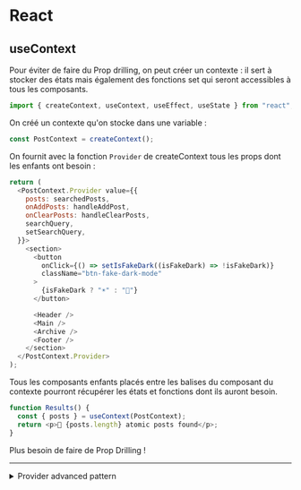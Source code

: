 # React

## useContext

Pour éviter de faire du Prop drilling, on peut créer un contexte : il sert à stocker des états mais également des fonctions set qui seront accessibles à tous les composants. 

```js
import { createContext, useContext, useEffect, useState } from "react";
```

On créé un contexte qu'on stocke dans une variable :
```js
const PostContext = createContext();
```

On fournit avec la fonction `Provider` de createContext tous les props dont les enfants ont besoin :

```js
return (
  <PostContext.Provider value={{
    posts: searchedPosts,
    onAddPosts: handleAddPost,
    onClearPosts: handleClearPosts,
    searchQuery,
    setSearchQuery,
  }}>
    <section>
      <button
        onClick={() => setIsFakeDark((isFakeDark) => !isFakeDark)}
        className="btn-fake-dark-mode"
      >
        {isFakeDark ? "☀️" : "🌙"}
      </button>

      <Header />
      <Main />
      <Archive />
      <Footer />
    </section>
  </PostContext.Provider>
);
```

Tous les composants enfants placés entre les balises du composant du contexte pourront récupérer les états et fonctions dont ils auront besoin.
```js
function Results() {
  const { posts } = useContext(PostContext);
  return <p>🚀 {posts.length} atomic posts found</p>;
}
```
Plus besoin de faire de Prop Drilling !

---
<details>
<summary>Provider advanced pattern</summary>
<br/>

Pour aller plus loin, on va détacher toute la logique lié à un contexte dans un nouveau fichier :
```js
const PostContext = createContext();

function PostProvider({ children }) {

  [ ... ]

  return (
    <PostContext.Provider value={{
      posts: searchedPosts,
      onAddPosts: handleAddPost,
      onClearPosts: handleClearPosts,
      searchQuery,
      setSearchQuery,
    }}>
      {children}
    </PostContext.Provider>
  )
}

function usePosts() {
  const context = useContext(PostContext);
  if (context === undefined) throw new Error("PostContext was used outside of the PostProvider")
  return context;
}

export { PostProvider, usePosts }
```
PostProvider est le composant qui va retourner le contexte (tous les props) pour que tous les enfants puissent les utiliser.

Puis pour éviter de devoir taper `useContext(<contexte>)`, on créé une nouvelle fonction qui s'occupera de faire appel à lui simplement en utilisant la fonction.
```js
const { posts } = usePosts();
```

</details>